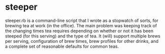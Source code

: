 # steeper

steeper.rb is a command-line script that I wrote as a stopwatch of sorts, for brewing tea at work (in the office). The main problem was keeping track of the changing times tea requires depending on whether or not it has been steeped (for this serving) and the type of tea. It (will) support multiple brews per serving, configuration of brew times, brew profiles for other drinks, and a complete set of reasonable defaults for common teas.


